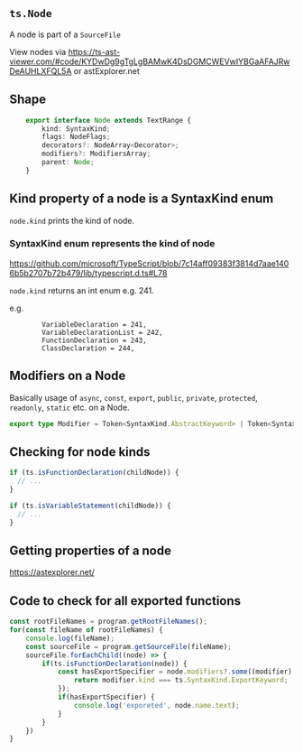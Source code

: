 ## `ts.Node`

A node is part of a `SourceFile`

View nodes via https://ts-ast-viewer.com/#code/KYDwDg9gTgLgBAMwK4DsDGMCWEVwIYBGaAFAJRwDeAUHLXFQL5A
or
astExplorer.net

## Shape

```ts
    export interface Node extends TextRange {
        kind: SyntaxKind;
        flags: NodeFlags;
        decorators?: NodeArray<Decorator>;
        modifiers?: ModifiersArray;
        parent: Node;
    }
```

## Kind property of a node is a SyntaxKind enum

`node.kind` prints the kind of node.

### SyntaxKind enum represents the kind of node

https://github.com/microsoft/TypeScript/blob/7c14aff09383f3814d7aae1406b5b2707b72b479/lib/typescript.d.ts#L78

`node.kind` returns an int enum e.g. 241.

e.g. 
```
        VariableDeclaration = 241,
        VariableDeclarationList = 242,
        FunctionDeclaration = 243,
        ClassDeclaration = 244,
```

## Modifiers on a Node

Basically usage of `async`, `const`, `export`, `public`, `private`, `protected`, `readonly`, `static` etc. on a Node.

```ts
export type Modifier = Token<SyntaxKind.AbstractKeyword> | Token<SyntaxKind.AsyncKeyword> | Token<SyntaxKind.ConstKeyword> | Token<SyntaxKind.DeclareKeyword> | Token<SyntaxKind.DefaultKeyword> | Token<SyntaxKind.ExportKeyword> | Token<SyntaxKind.PublicKeyword> | Token<SyntaxKind.PrivateKeyword> | Token<SyntaxKind.ProtectedKeyword> | Token<SyntaxKind.ReadonlyKeyword> | Token<SyntaxKind.StaticKeyword>;
```

## Checking for node kinds

```ts
if (ts.isFunctionDeclaration(childNode)) {
  // ...
}

if (ts.isVariableStatement(childNode)) {
  // ...
}
```

## Getting properties of a node

https://astexplorer.net/

## Code to check for all exported functions

```ts
const rootFileNames = program.getRootFileNames();
for(const fileName of rootFileNames) {
    console.log(fileName);
    const sourceFile = program.getSourceFile(fileName);
    sourceFile.forEachChild((node) => {
        if(ts.isFunctionDeclaration(node)) {
            const hasExportSpecifier = node.modifiers?.some((modifier) => {
                return modifier.kind === ts.SyntaxKind.ExportKeyword;
            });
            if(hasExportSpecifier) {
                console.log('exporeted', node.name.text);
            }
        }
    })
}
```